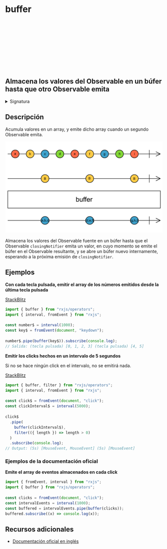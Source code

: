 <div class="page-heading">

# buffer

<a target="_blank" href="https://github.com/ReactiveX/rxjs/blob/master/src/internal/operators/buffer.ts">
<svg>
  <use xlink:href="/assets/icons/github.svg#github"></use>
</svg>
</a>
</div>

<h2 class="subtitle"> Almacena los valores del Observable en un búfer hasta que otro Observable emita
</h2>

<details>
<summary>Signatura</summary>

### Firma

`buffer<T>(closingNotifier: Observable<any>): OperatorFunction<T, T[]>`

### Parámetros

<table>
<tr><td>closingNotifier</td><td>Un Observable que señala cuándo se debe emitir el búfer en el Observable resultante.</td></tr>
</table>

### Retorna

`OperatorFunction<T, T[]>`: Un Observable de búfers, que son arrays de valores.

</details>

## Descripción

Acumula valores en un array, y emite dicho array cuando un segundo Observable emita.

<img src="assets/images/marble-diagrams/transformation/buffer.png" alt="Diagrama de canicas del operador buffer">

Almacena los valores del Observable fuente en un búfer hasta que el Observable `closingNotifier` emita un valor, en cuyo momento se emite el búfer en el Observable resultante, y se abre un búfer nuevo internamente, esperando a la próxima emisión de `closingNotifier`.

## Ejemplos

**Con cada tecla pulsada, emitir el array de los números emitidos desde la última tecla pulsada**

<a target="_blank" href="https://stackblitz.com/edit/rxjs-buffer-1?file=index.ts">StackBlitz</a>

```typescript
import { buffer } from "rxjs/operators";
import { interval, fromEvent } from "rxjs";

const number$ = interval(1000);
const key$ = fromEvent(document, "keydown");

number$.pipe(buffer(key$)).subscribe(console.log);
// Salida: (tecla pulsada) [0, 1, 2, 3] (tecla pulsada) [4, 5]
```

**Emitir los clicks hechos en un intervalo de 5 segundos**

Si no se hace ningún click en el intervalo, no se emitirá nada.

<a target="_blank" href="https://stackblitz.com/edit/rxjs-buffer-2?file=index.ts">StackBlitz</a>

```javascript
import { buffer, filter } from "rxjs/operators";
import { interval, fromEvent } from "rxjs";

const click$ = fromEvent(document, "click");
const clickInterval$ = interval(5000);

click$
  .pipe(
    buffer(clickInterval$),
    filter(({ length }) => length > 0)
  )
  .subscribe(console.log);
// Output: (5s) [MouseEvent, MouseEvent] (5s) [MouseEvent]
```

### Ejemplos de la documentación oficial

**Emite el array de eventos almacenados en cada click**

```javascript
import { fromEvent, interval } from "rxjs";
import { buffer } from "rxjs/operators";

const clicks = fromEvent(document, "click");
const intervalEvents = interval(1000);
const buffered = intervalEvents.pipe(buffer(clicks));
buffered.subscribe((x) => console.log(x));
```

## Recursos adicionales

- [Documentación oficial en inglés](https://rxjs-dev.firebaseapp.com/api/operators/buffer)
